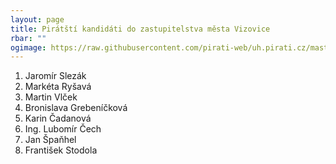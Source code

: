 ```yaml
---
layout: page
title: Pirátští kandidáti do zastupitelstva města Vizovice
rbar: ""
ogimage: https://raw.githubusercontent.com/pirati-web/uh.pirati.cz/master/assets/img/miscellaneous/fbkandidatix.jpg
---
```

1. Jaromír Slezák
2. Markéta Ryšavá
3. Martin Vlček
4. Bronislava Grebeníčková
5. Karin Čadanová
6. Ing. Lubomír Čech
7. Jan Špaňhel
8. František Stodola
